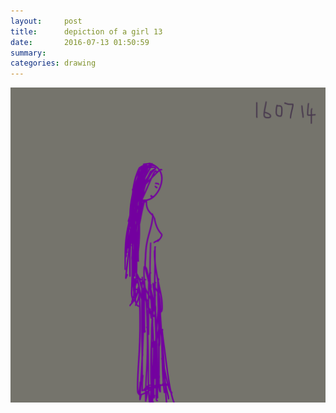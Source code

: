 ```yaml
---
layout:     post
title:      depiction of a girl 13
date:       2016-07-13 01:50:59
summary:    
categories: drawing
---
```

![depiction of a girl 13](/images/diary/depiction-of-a-girl-13.png "JUST go fucking talk to her.")
